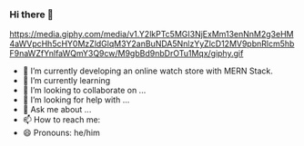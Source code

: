 ### Hi there 👋
https://media.giphy.com/media/v1.Y2lkPTc5MGI3NjExMm13enNnM2g3eHM4aWVpcHh5cHY0MzZldGlqM3Y2anBuNDA5NnlzYyZlcD12MV9pbnRlcm5hbF9naWZfYnlfaWQmY3Q9cw/M9gbBd9nbDrOTu1Mqx/giphy.gif

- 🔭 I’m currently developing an online watch store with MERN Stack.
- 🌱 I’m currently learning 
- 👯 I’m looking to collaborate on ...
- 🤔 I’m looking for help with ...
- 💬 Ask me about ...
- 📫 How to reach me: 
- 😄 Pronouns: he/him
